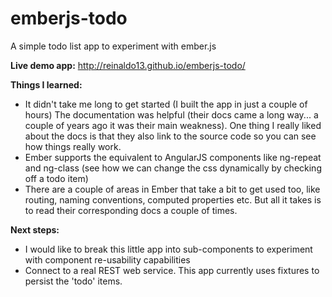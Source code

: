 emberjs-todo
============
A simple todo list app to experiment with ember.js

**Live demo app:**  http://reinaldo13.github.io/emberjs-todo/

**Things I learned:**
- It didn't take me long to get started (I built the app in just a couple of hours) The documentation was helpful (their docs came a long way... a couple of years ago it was their main weakness). One thing I really liked about the docs is that they also link to the source code so you can see how things really work.
- Ember supports the equivalent to AngularJS components like ng-repeat and ng-class (see how we can change the css dynamically by checking off a todo item)
- There are a couple of areas in Ember that take a bit to get used too, like routing, naming conventions, computed properties etc. But all it takes is to read their corresponding docs a couple of times.

**Next steps:**
- I would like to break this little app into sub-components to experiment with component re-usability capabilities
- Connect to a real REST web service. This app currently uses fixtures to persist the 'todo' items.
